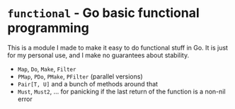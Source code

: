 # `functional` - Go basic functional programming
This is a module I made to make it easy to do functional stuff in Go. It is just for my personal use, and I make no guarantees about stability.
- `Map`, `Do`, `Make`, `Filter`
- `PMap`, `PDo`, `PMake`, `PFilter` (parallel versions)
- `Pair[T, U]` and a bunch of methods around that
- `Must`, `Must2`, ... for panicking if the last return of the function is a non-nil error